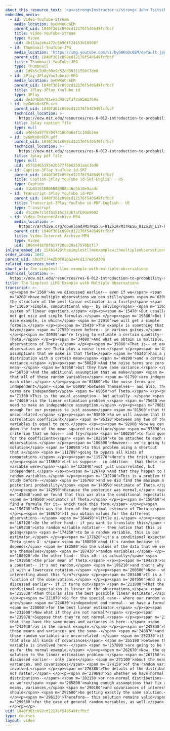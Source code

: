 ```yaml
---
about_this_resource_text: '<p><strong>Instructor:</strong> John Tsitsiklis</p>'
embedded_media:
  - id: Video-YouTube-Stream
    media_location: byGWKoOc6EM
    parent_uid: 1040f361c090cd12176f540549fcfbcf
    title: Video-YouTube-Stream
    type: Video
    uid: 4b114a2e6a472c5b96ff24153b18908f
  - id: Thumbnail-YouTube-JPG
    media_location: 'https://img.youtube.com/vi/byGWKoOc6EM/default.jpg'
    parent_uid: 1040f361c090cd12176f540549fcfbcf
    title: Thumbnail-YouTube-JPG
    type: Thumbnail
    uid: 1d9b5c2d0c90e9c52dd89111550f7de0
  - id: 3Play-3PlayYouTubeid-MP4
    media_location: byGWKoOc6EM
    parent_uid: 1040f361c090cd12176f540549fcfbcf
    title: 3Play-3Play YouTube id
    type: 3Play
    uid: de104b06781ee5d95c3f3f2a0b81769a
  - id: byGWKoOc6EM.srt
    parent_uid: 1040f361c090cd12176f540549fcfbcf
    technical_location: >-
      https://ocw.mit.edu/resources/res-6-012-introduction-to-probability-spring-2018/part-ii-inference-limit-theorems/the-simplest-llms-example-with-multiple-observations/byGWKoOc6EM.srt
    title: 3play caption file
    type: null
    uid: a46e5a97f87047d18b0a6af1c10db3ea
  - id: byGWKoOc6EM.pdf
    parent_uid: 1040f361c090cd12176f540549fcfbcf
    technical_location: >-
      https://ocw.mit.edu/resources/res-6-012-introduction-to-probability-spring-2018/part-ii-inference-limit-theorems/the-simplest-llms-example-with-multiple-observations/byGWKoOc6EM.pdf
    title: 3play pdf file
    type: null
    uid: e5f8b465193e2b577f8b62501aac16d8
  - id: Caption-3Play YouTube id-SRT
    parent_uid: 1040f361c090cd12176f540549fcfbcf
    title: Caption-3Play YouTube id-SRT-English - US
    type: Caption
    uid: 31b631618605608988446c5b10e9aedc
  - id: Transcript-3Play YouTube id-PDF
    parent_uid: 1040f361c090cd12176f540549fcfbcf
    title: Transcript-3Play YouTube id-PDF-English - US
    type: Transcript
    uid: 41c89e7c14fb1516c223bfafb9de9602
  - id: Video-InternetArchive-MP4
    media_location: >-
      https://archive.org/download/MITRES.6-012S18/MITRES6_012S18_L17-08_300k.mp4
    parent_uid: 1040f361c090cd12176f540549fcfbcf
    title: Video-Internet Archive-MP4
    type: Video
    uid: 10944416f0f017f20ae29a17570bdf17
inline_embed_id: 15461429thesimplestllmsexamplewithmultipleobservations18319999
order_index: 1642
parent_uid: b8cdf274e2b0f82662e4cd137e85d308
related_resources_text: ''
short_url: the-simplest-llms-example-with-multiple-observations
technical_location: >-
  https://ocw.mit.edu/resources/res-6-012-introduction-to-probability-spring-2018/part-ii-inference-limit-theorems/the-simplest-llms-example-with-multiple-observations
title: The Simplest LLMS Example with Multiple Observations
transcript: >-
  <p><span m='1560'>As we discussed earlier-- even if we</span> <span
  m='4260'>have multiple observations we can still</span> <span m='6390'>find
  the structure of the best linear estimator in a fairly</span> <span
  m='11050'>simple, computational way-- by solving</span> <span m='13650'>a
  system of linear equations.</span> </p><p><span m='15470'>But usually, we do
  not get nice and simple formulas.</span> </p><p><span m='19880'>But here is a
  nice example, in which</span> <span m='22010'>we will get a simple
  formula.</span> </p><p><span m='25430'>The example is something that we
  have</span> <span m='27550'>seen before-- in various guises.</span>
  </p><p><span m='30930'>We're trying to estimate a certain quantity--
  Theta.</span> </p><p><span m='34080'>And what we obtain is multiple, noisy
  observations of Theta.</span> </p><p><span m='39060'>That is-- at each
  observation we see Theta plus a noise term.</span> </p><p><span m='43800'>The
  assumptions that we make is that Theta</span> <span m='46340'>has a prior
  distribution with a certain mean</span> <span m='49290'>and a certain
  variance.</span> </p><p><span m='50820'>And the noise terms are zero
  mean--</span> <span m='53950'>but they have some variance.</span> </p><p><span
  m='56750'>And the additional assumption that we make</span> <span m='59060'>is
  that all of these random variables</span> <span m='61790'>are independent of
  each other.</span> </p><p><span m='63860'>So the noise terms are
  independent</span> <span m='66080'>between themselves-- and also, the noise
  terms are independent</span> <span m='69850'>of Theta.</span> </p><p><span
  m='71360'>This is the usual assumption-- but actually--</span> <span
  m='74060'>in the linear estimation problem,</span> <span m='75640'>we do not
  need to make an independence assumption.</span> </p><p><span m='79010'>It's
  enough for our purposes to just assume</span> <span m='81560'>that they are
  uncorrelated.</span> </p><p><span m='83890'>So we will assume that the
  correlation coefficient</span> <span m='86320'>between any two of these random
  variables is equal to zero.</span> </p><p><span m='92000'>Now we can write
  down the form of the mean squared estimation</span> <span m='97890'>error
  criterion that we have-- and try</span> <span m='100250'>to find good choices
  for the coefficients</span> <span m='102759'>to be attached to each one of the
  observations.</span> </p><p><span m='106590'>However-- we're going to find the
  solution</span> <span m='108940'>to this problem using a shortcut
  that's</span> <span m='111789'>going to bypass all kinds of
  computations.</span> </p><p><span m='115770'>Here's the trick.</span>
  </p><p><span m='118680'>Let us suppose-- in addition-- that these random
  variable were</span> <span m='123840'>not just uncorrelated, but
  independent.</span> </p><p><span m='126740'>And that they happen to be normal
  random variables.</span> </p><p><span m='132790'>This is a problem that we did
  study before--</span> <span m='136760'>and we did find the maximum a
  posteriori probability</span> <span m='140590'>estimate of Theta.</span>
  </p><p><span m='142990'>Because the posterior was normal,</span> <span
  m='145040'>and we found that this was also the conditional expectation</span>
  <span m='148560'>estimator of Theta.</span> </p><p><span m='150450'>And we did
  find a formula for it-- which took this form.</span> </p><p><span
  m='156730'>This was the form of the optimal estimate of Theta.</span>
  </p><p><span m='160670'>If you obtain values for the different
  observations--</span> <span m='164490'>little xi.</span> </p><p><span
  m='167120'>On the other hand-- if you want to translate this</span> <span
  m='169230'>into random variable notation-- then notice that this is
  going</span> <span m='174350'>to be a random variable, this is our
  estimator.</span> </p><p><span m='177620'>it's a conditional expectation of
  Theta given X--</span> <span m='180890'>and it's random because it
  depends</span> <span m='183580'>on the values of the data that we see-- which
  are themselves</span> <span m='187430'>random variables.</span> </p><p><span
  m='188920'>On the other hand-- this x0-- is actually</span> <span
  m='191950'>the prior mean of Theta.</span> </p><p><span m='194220'>So this is
  a constant-- it's not random,</span> <span m='196210'>and that's why we keep
  it with a lowercase notation.</span> </p><p><span m='200500'>Now-- what is
  interesting about this form?</span> </p><p><span m='203400'>It is a linear
  function of the observations.</span> </p><p><span m='207550'>And as we have
  discussed earlier-- if it turns out</span> <span m='211800'>that the
  conditional expectation is linear in the observations,</span> <span
  m='215530'>then this is also the best possible linear estimator.</span>
  </p><p><span m='221079'>So for the special case-- where our random variables
  are</span> <span m='224030'>independent and normal-- we have a formula</span>
  <span m='228060'>for the best linear estimator.</span> </p><p><span
  m='231600'>Now what if they are not normal?</span> </p><p><span
  m='235070'>Suppose that they're not normal.</span> </p><p><span m='237550'>But
  that they have the same means and variances as here--</span> <span
  m='243040'>as in the normal example.</span> </p><p><span m='245830'>Since
  these means and variances are the same--</span> <span m='248870'>and since
  these random variables are uncorrelated--</span> <span m='252330'>it follows
  that also all kinds of covariances</span> <span m='255190'>between the random
  variable is involved here--</span> <span m='257800'>are going to be the same
  as for the normal example.</span> </p><p><span m='262670'>Now, the optimal
  solution to the linear estimation problem--</span> <span m='267150'>as we
  discussed earlier-- only cares</span> <span m='271100'>about the means,
  variances, and covariances</span> <span m='274159'>of the random variables
  involved.</span> </p><p><span m='276380'>The details of the distribution do
  not matter.</span> </p><p><span m='279690'>So whether we have normal
  distributions--</span> <span m='282150'>or non-normal distributions-- as long
  as we're</span> <span m='285890'>making enough assumptions that fix all the
  means, variances,</span> <span m='290100'>and covariances of interest-- we
  should</span> <span m='292680'>be getting exactly the same solution.</span>
  </p><p><span m='296130'>Therefore-- this solution remains valid</span> <span
  m='299560'>for the case of general random variables, as well.</span>
  </p><p></p>
uid: 1040f361c090cd12176f540549fcfbcf
type: courses
layout: video
---
```

